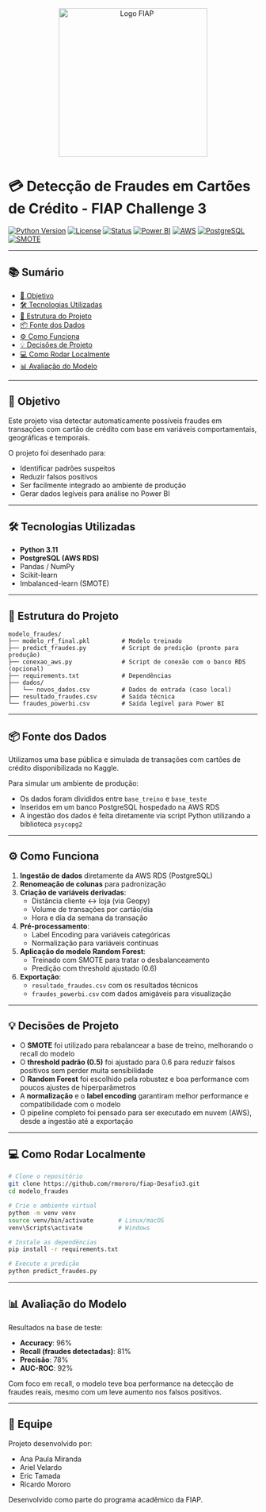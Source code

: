 <div align="center">
    <img src="https://www.fiap.com.br/wp-content/themes/fiap2016/images/sharing/fiap.png" alt="Logo FIAP" width="300"/>
</div>

# 💳 Detecção de Fraudes em Cartões de Crédito - FIAP Challenge 3

[![Python Version](https://img.shields.io/badge/python-3.11-blue.svg)](https://python.org)   [![License](https://img.shields.io/badge/license-MIT-blue.svg)](LICENSE)  [![Status](https://img.shields.io/badge/status-concluído-brightgreen)](/)  [![Power BI](https://img.shields.io/badge/export-PowerBI-yellow)](/)  [![AWS](https://img.shields.io/badge/cloud-AWS-orange)](/)  [![PostgreSQL](https://img.shields.io/badge/database-PostgreSQL-blue)](https://www.postgresql.org/)  [![SMOTE](https://img.shields.io/badge/class%20balance-SMOTE-green)](/)  

---

## 📚 Sumário

- [🎯 Objetivo](#-objetivo)  
- [🛠 Tecnologias Utilizadas](#-tecnologias-utilizadas)  
- [📁 Estrutura do Projeto](#-estrutura-do-projeto)  
- [📦 Fonte dos Dados](#-fonte-dos-dados)  
- [⚙️ Como Funciona](#️-como-funciona)  
- [💡 Decisões de Projeto](#-decisões-de-projeto)  
- [💻 Como Rodar Localmente](#-como-rodar-localmente)  
- [📊 Avaliação do Modelo](#-avaliação-do-modelo)  

---

## 🎯 Objetivo

Este projeto visa detectar automaticamente possíveis fraudes em transações com cartão de crédito com base em variáveis comportamentais, geográficas e temporais.

O projeto foi desenhado para:  
- Identificar padrões suspeitos  
- Reduzir falsos positivos  
- Ser facilmente integrado ao ambiente de produção  
- Gerar dados legíveis para análise no Power BI  

---

## 🛠 Tecnologias Utilizadas

- **Python 3.11**  
- **PostgreSQL (AWS RDS)**  
- Pandas / NumPy  
- Scikit-learn  
- Imbalanced-learn (SMOTE)  

---

## 📁 Estrutura do Projeto

```text
modelo_fraudes/
├── modelo_rf_final.pkl         # Modelo treinado
├── predict_fraudes.py          # Script de predição (pronto para produção)
├── conexao_aws.py              # Script de conexão com o banco RDS (opcional)
├── requirements.txt            # Dependências
├── dados/
│   └── novos_dados.csv         # Dados de entrada (caso local)
├── resultado_fraudes.csv       # Saída técnica
└── fraudes_powerbi.csv         # Saída legível para Power BI
```

---

## 📦 Fonte dos Dados

Utilizamos uma base pública e simulada de transações com cartões de crédito disponibilizada no Kaggle.

Para simular um ambiente de produção:  
- Os dados foram divididos entre `base_treino` e `base_teste`  
- Inseridos em um banco PostgreSQL hospedado na AWS RDS  
- A ingestão dos dados é feita diretamente via script Python utilizando a biblioteca `psycopg2`  

---

## ⚙️ Como Funciona

1. **Ingestão de dados** diretamente da AWS RDS (PostgreSQL)  
2. **Renomeação de colunas** para padronização  
3. **Criação de variáveis derivadas**:  
     - Distância cliente ↔ loja (via Geopy)  
     - Volume de transações por cartão/dia  
     - Hora e dia da semana da transação  
4. **Pré-processamento**:  
     - Label Encoding para variáveis categóricas  
     - Normalização para variáveis contínuas  
5. **Aplicação do modelo Random Forest**:  
     - Treinado com SMOTE para tratar o desbalanceamento  
     - Predição com threshold ajustado (0.6)  
6. **Exportação**:  
     - `resultado_fraudes.csv` com os resultados técnicos  
     - `fraudes_powerbi.csv` com dados amigáveis para visualização  

---

## 💡 Decisões de Projeto

- O **SMOTE** foi utilizado para rebalancear a base de treino, melhorando o recall do modelo  
- O **threshold padrão (0.5)** foi ajustado para 0.6 para reduzir falsos positivos sem perder muita sensibilidade  
- O **Random Forest** foi escolhido pela robustez e boa performance com poucos ajustes de hiperparâmetros  
- A **normalização** e o **label encoding** garantiram melhor performance e compatibilidade com o modelo  
- O pipeline completo foi pensado para ser executado em nuvem (AWS), desde a ingestão até a exportação  

---

## 💻 Como Rodar Localmente

```bash
# Clone o repositório
git clone https://github.com/rmororo/fiap-Desafio3.git
cd modelo_fraudes

# Crie o ambiente virtual
python -m venv venv
source venv/bin/activate       # Linux/macOS
venv\Scripts\activate          # Windows

# Instale as dependências
pip install -r requirements.txt

# Execute a predição
python predict_fraudes.py
```

---

## 📊 Avaliação do Modelo

Resultados na base de teste:  
- **Accuracy**: 96%  
- **Recall (fraudes detectadas)**: 81%  
- **Precisão**: 78%  
- **AUC-ROC**: 92%  

Com foco em recall, o modelo teve boa performance na detecção de fraudes reais, mesmo com um leve aumento nos falsos positivos.

---

## 👥 Equipe

Projeto desenvolvido por:  
- Ana Paula Miranda  
- Ariel Velardo  
- Eric Tamada  
- Ricardo Mororo  

Desenvolvido como parte do programa acadêmico da FIAP.  
